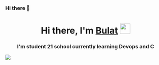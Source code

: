 ### Hi there 👋
<h1 align="center">Hi there, I'm <a href="https://github.com/bulat77785/bukat77785/" target="_blank">Bulat</a> 
<img src="https://github.com/blackcater/blackcater/raw/main/images/Hi.gif" height="32"/></h1>
<h3 align="center">I'm student 21 school currently learning Devops and C</h3>
<img src="https://github-readme-streak-stats.herokuapp.com/?user=bulat77785"/>

<!--
**bulat77785/bulat77785** is a ✨ _special_ ✨ repository because its `README.md` (this file) appears on your GitHub profile.

Here are some ideas to get you started:

- 🔭 I’m currently working on ...
- 🌱 I’m currently learning ...
- 👯 I’m looking to collaborate on ...
- 🤔 I’m looking for help with ...
- 💬 Ask me about ...
- 📫 How to reach me: ...
- 😄 Pronouns: ...
- ⚡ Fun fact: ...
-->
